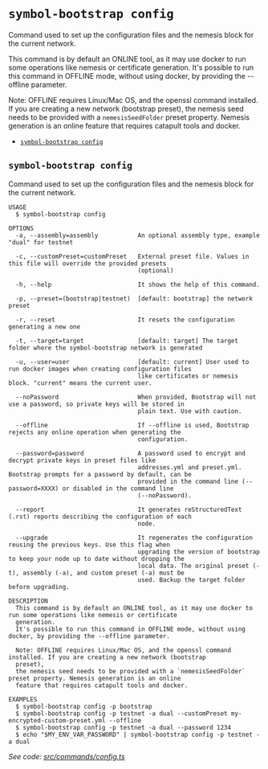 `symbol-bootstrap config`
=========================

Command used to set up the configuration files and the nemesis block for the current network.

This command is by default an ONLINE tool, as it may use docker to run some operations like nemesis or certificate generation.
It's possible to run this command in OFFLINE mode, without using docker, by providing the --offline parameter.

Note: OFFLINE requires Linux/Mac OS, and the openssl command installed. If you are creating a new network (bootstrap preset),
the nemesis seed needs to be provided with a `nemesisSeedFolder` preset property. Nemesis generation is an online feature that requires catapult tools and docker.

* [`symbol-bootstrap config`](#symbol-bootstrap-config)

## `symbol-bootstrap config`

Command used to set up the configuration files and the nemesis block for the current network.

```
USAGE
  $ symbol-bootstrap config

OPTIONS
  -a, --assembly=assembly           An optional assembly type, example "dual" for testnet

  -c, --customPreset=customPreset   External preset file. Values in this file will override the provided presets
                                    (optional)

  -h, --help                        It shows the help of this command.

  -p, --preset=(bootstrap|testnet)  [default: bootstrap] the network preset

  -r, --reset                       It resets the configuration generating a new one

  -t, --target=target               [default: target] The target folder where the symbol-bootstrap network is generated

  -u, --user=user                   [default: current] User used to run docker images when creating configuration files
                                    like certificates or nemesis block. "current" means the current user.

  --noPassword                      When provided, Bootstrap will not use a password, so private keys will be stored in
                                    plain text. Use with caution.

  --offline                         If --offline is used, Bootstrap rejects any online operation when generating the
                                    configuration.

  --password=password               A password used to encrypt and decrypt private keys in preset files like
                                    addresses.yml and preset.yml. Bootstrap prompts for a password by default, can be
                                    provided in the command line (--password=XXXX) or disabled in the command line
                                    (--noPassword).

  --report                          It generates reStructuredText (.rst) reports describing the configuration of each
                                    node.

  --upgrade                         It regenerates the configuration reusing the previous keys. Use this flag when
                                    upgrading the version of bootstrap to keep your node up to date without dropping the
                                    local data. The original preset (-t), assembly (-a), and custom preset (-a) must be
                                    used. Backup the target folder before upgrading.

DESCRIPTION
  This command is by default an ONLINE tool, as it may use docker to run some operations like nemesis or certificate 
  generation.
  It's possible to run this command in OFFLINE mode, without using docker, by providing the --offline parameter.

  Note: OFFLINE requires Linux/Mac OS, and the openssl command installed. If you are creating a new network (bootstrap 
  preset),
  the nemesis seed needs to be provided with a `nemesisSeedFolder` preset property. Nemesis generation is an online 
  feature that requires catapult tools and docker.

EXAMPLES
  $ symbol-bootstrap config -p bootstrap
  $ symbol-bootstrap config -p testnet -a dual --customPreset my-encrypted-custom-preset.yml --offline
  $ symbol-bootstrap config -p testnet -a dual --password 1234
  $ echo "$MY_ENV_VAR_PASSWORD" | symbol-bootstrap config -p testnet -a dual
```

_See code: [src/commands/config.ts](https://github.com/nemtech/symbol-bootstrap/blob/v0.4.5/src/commands/config.ts)_
